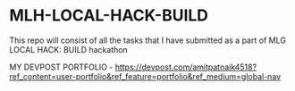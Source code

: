 # MLH-LOCAL-HACK-BUILD
This repo will consist of all the tasks that I have submitted as a part of MLG LOCAL HACK: BUILD hackathon

MY DEVPOST PORTFOLIO - https://devpost.com/amitpatnaik4518?ref_content=user-portfolio&ref_feature=portfolio&ref_medium=global-nav
